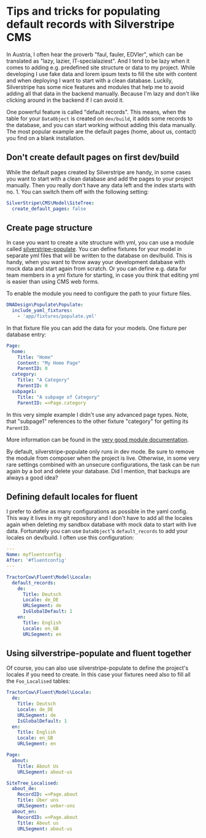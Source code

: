 # Tips and tricks for populating default records with Silverstripe CMS

In Austria, I often hear the proverb "faul, fauler, EDVler", which can be translated as "lazy, lazier, IT-specialaziest". And I tend to be lazy when it comes to adding e.g. predefined site structure or data to my project. While developing I use fake data and lorem ipsum texts to fill the site with content and when deploying I want to start with a clean database. Luckily, Silverstripe has some nice features and modules that help me to avoid adding all that data in the backend manually. Because I'm lazy and don't like clicking around in the backend if I can avoid it. 

One powerful feature is called "default records". This means, when the table for your `DataObject` is created on `dev/build`, it adds some records to the database, and you can start working without adding this data manually. The most popular example are the default pages (home, about us, contact) you find on a blank installation.

## Don't create default pages on first dev/build

While the default pages created by Silverstripe are handy, in some cases you want to start with a clean database and add the pages to your project manually. Then you really don't have any data left and the index starts with no. 1. You can switch them off with the following setting:

```yaml
SilverStripe\CMS\Model\SiteTree:
  create_default_pages: false
```

## Create page structure

In case you want to create a site structure with yml, you can use a module called [silverstripe-populate](https://github.com/silverstripe/silverstripe-populate). You can define fixtures for your model in separate yml files that will be written to the database on dev/build. This is handy, when you want to throw away your development database with mock data and start again from scratch. Or you can define e.g. data for team members in a yml fixture for starting, in case you think that editing yml is easier than using CMS web forms.

To enable the module you need to configure the path to your fixture files.

```yaml
DNADesign\Populate\Populate:
  include_yaml_fixtures:
    - 'app/fixtures/populate.yml'
```

In that fixture file you can add the data for your models. One fixture per database entry:

```yaml
Page:
  home:
    Title: "Home"
    Content: "My Home Page"
    ParentID: 0
  category:
    Title: "A Category"
    ParentID: 0
  subpage1:
    Title: "A subpage of Category"
    ParentID: =>Page.category
```

In this very simple example I didn't use any advanced page types. Note, that "subpage1" references to the other fixture "category" for getting its `ParentID`.

More information can be found in the [very good module documentation](https://github.com/silverstripe/silverstripe-populate#readme). 

By default, silverstripe-populate only runs in dev mode. Be sure to remove the module from composer when the project is live. Otherwise, in some very rare settings combined with an unsecure configurations, the task can be run again by a bot and delete your database. Did I mention, that backups are always a good idea?

## Defining default locales for fluent

I prefer to define as many configurations as possible in the yaml config. This way it lives in my git repository and I don't have to add all the locales again when deleting my sandbox database with mock data to start with live data. Fortunately you can use `DataObject`'s `default_records` to add your locales on dev/build. I often use this configuration:

```yaml
---
Name: myfluentconfig
After: '#fluentconfig'
---

TractorCow\Fluent\Model\Locale:
  default_records:
    de:
      Title: Deutsch
      Locale: de_DE
      URLSegment: de
      IsGlobalDefault: 1
    en:
      Title: English
      Locale: en_GB
      URLSegment: en
```

## Using silverstripe-populate and fluent together

Of course, you can also use silverstripe-populate to define the project's locales if you need to create. In this case your fixtures need also to fill all the `Foo_Localised` tables:

```yaml
TractorCow\Fluent\Model\Locale:
  de:
    Title: Deutsch
    Locale: de_DE
    URLSegment: de
    IsGlobalDefault: 1
  en:
    Title: English
    Locale: en_GB
    URLSegment: en

Page:
  about:
    Title: About Us
    URLSegment: about-us

SiteTree_Localised:
  about_de:
    RecordID: =>Page.about
    Title: Über uns
    URLSegment: ueber-uns
  about_en:
    RecordID: =>Page.about
    Title: About us
    URLSegment: about-us
```

